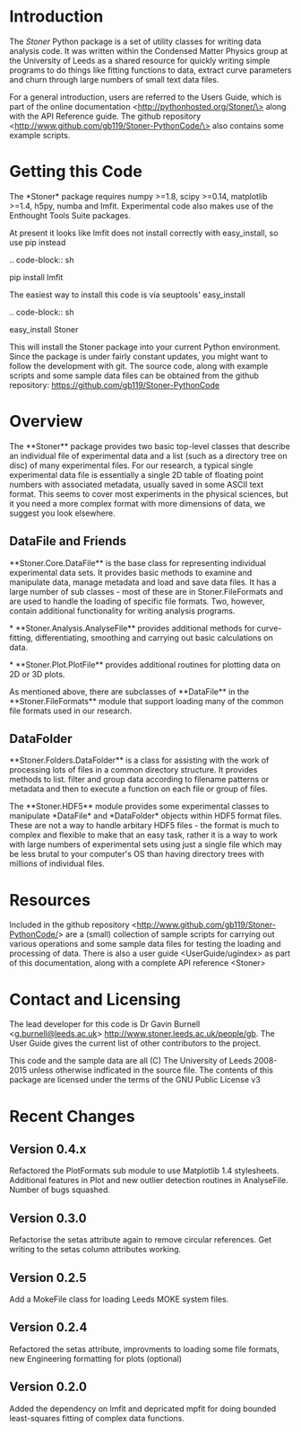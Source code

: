 Introduction
============

The *Stoner* Python package is a set of utility classes for writing data
analysis code. It was written within the Condensed Matter Physics group
at the University of Leeds as a shared resource for quickly writing
simple programs to do things like fitting functions to data, extract
curve parameters and churn through large numbers of small text data
files.

For a general introduction, users are referred to the Users Guide, which
is part of the online documentation
\<http://pythonhosted.org/Stoner/\> along with the API Reference guide.
The github repository
\<http://www.github.com/gb119/Stoner-PythonCode/\> also contains some example scripts.

Getting this Code
==================

The \*Stoner\* package requires numpy \>=1.8, scipy \>=0.14, matplotlib \>=1.4, h5py, numba  and lmfit. Experimental code also makes use of
the Enthought Tools Suite packages.

At present it looks like lmfit does not install correctly with easy\_install, so use pip instead

.. code-block:: sh

   pip install lmfit


The easiest way to install this code is via seuptools' easy\_install

.. code-block:: sh

   easy\_install Stoner

This will install the Stoner package into your current Python environment. Since the package is under fairly
constant updates, you might want to follow the development with git. The source code, along with example scripts
and some sample data files can be obtained from the github repository: https://github.com/gb119/Stoner-PythonCode


Overview
========
The \*\*Stoner\*\* package provides two basic top-level classes that describe an individual file of experimental data and a
list (such as a directory tree on disc) of many experimental files. For our research, a typical single experimental data file
is essentially a single 2D table of floating point numbers with associated metadata, usually saved in some
ASCII text format. This seems to cover most experiments in the physical sciences, but it you need a more complex
format with more dimensions of data, we suggest you look elsewhere.

DataFile and Friends
--------------------

\*\*Stoner.Core.DataFile\*\* is the base class for representing individual experimental data sets.
It provides basic methods to examine and manipulate data, manage metadata and load and save data files.
It has a large number of sub classes - most of these are in Stoner.FileFormats and are used to handle the loading of specific
file formats. Two, however, contain additional functionality for writing analysis programs.

\*   \*\*Stoner.Analysis.AnalyseFile\*\* provides additional methods for curve-fitting, differentiating, smoothing and carrying out
        basic calculations on data.

\* \*\*Stoner.Plot.PlotFile\*\* provides additional routines for plotting data on 2D or 3D plots.

As mentioned above, there are subclasses of \*\*DataFile\*\* in the \*\*Stoner.FileFormats\*\* module that support
loading many of the common file formats used in our research.

DataFolder
----------

\*\*Stoner.Folders.DataFolder\*\* is a class for assisting with the work of processing lots of files in a common directory
structure. It provides methods to list. filter and group data according to filename patterns or metadata and then to execute
a function on each file or group of files.

The \*\*Stoner.HDF5\*\* module provides some experimental classes to manipulate \*DataFile\* and \*DataFolder\* objects within HDF5
format files. These are not a way to handle arbitary HDF5 files - the format is much to complex and flexible to make that
an easy task, rather it is a way to work with large numbers of experimental sets using just a single file which may be less
brutal to your computer's OS than having directory trees with millions of individual files.

Resources
==========

Included in the github repository
\<<http://www.github.com/gb119/Stoner-PythonCode/>\> are a (small)
collection of sample scripts for carrying out various operations and
some sample data files for testing the loading and processing of data.
There is also a user guide \<UserGuide/ugindex\> as part of this
documentation, along with a complete API reference \<Stoner\>

Contact and Licensing
=====================

The lead developer for this code is Dr Gavin Burnell
\<<g.burnell@leeds.ac.uk>\> <http://www.stoner.leeds.ac.uk/people/gb>.
The User Guide gives the current list of other contributors to the
project.

This code and the sample data are all (C) The University of Leeds
2008-2015 unless otherwise indficated in the source file. The contents
of this package are licensed under the terms of the GNU Public License
v3

Recent Changes
==============

Version 0.4.x
-------------

Refactored the PlotFormats sub module to use Matplotlib 1.4 stylesheets.
Additional features in Plot and new outlier detection routines in
AnalyseFile. Number of bugs squashed.

Version 0.3.0
-------------

Refactorise the setas attribute again to remove circular references. Get
writing to the setas column attributes working.

Version 0.2.5
-------------

Add a MokeFile class for loading Leeds MOKE system files.

Version 0.2.4
-------------

Refactored the setas attribute, improvments to loading some file
formats, new Engineering formatting for plots (optional)

Version 0.2.0
-------------

Added the dependency on lmfit and depricated mpfit for doing bounded
least-squares fitting of complex data functions.
